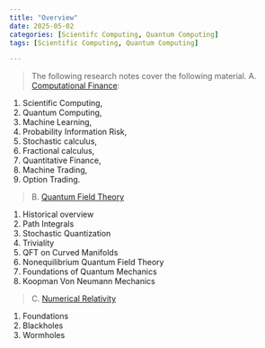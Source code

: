 ```yaml
---
title: "Overview"
date: 2025-05-02
categories: [Scientifc Computing, Quantum Computing]
tags: [Scientific Computing, Quantum Computing]

---
```



> The following research notes cover the following material.
> A. [Computational Finance](https://en.wikipedia.org/wiki/Computational_finance):
1. Scientific Computing, 
2. Quantum Computing, 
3. Machine Learning,
4. Probability Information Risk, 
5. Stochastic calculus, 
6. Fractional calculus, 
7. Quantitative Finance, 
8. Machine Trading, 
9. Option Trading. 
> B. [Quantum Field Theory](https://en.wikipedia.org/wiki/Quantum_field_theory)
1. Historical overview
2. Path Integrals 
3. Stochastic Quantization 
4. Triviality 
5. QFT on Curved Manifolds 
6. Nonequilibrium Quantum Field Theory 
7. Foundations of Quantum Mechanics 
8. Koopman Von Neumann Mechanics 
> C. [Numerical Relativity](https://en.wikipedia.org/wiki/General_relativity)
1. Foundations 
2. Blackholes 
3. Wormholes 
